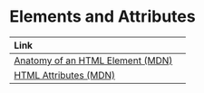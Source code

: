# Elements and Attributes

| Link |  |
| :--- | :--- |
| [Anatomy of an HTML Element \(MDN\)](https://developer.mozilla.org/en-US/docs/Learn/HTML/Introduction_to_HTML/Getting_started#Anatomy_of_an_HTML_element) |  |
| [HTML Attributes \(MDN\)](https://developer.mozilla.org/en-US/docs/Learn/HTML/Introduction_to_HTML/Getting_started#Attributes) |  |

